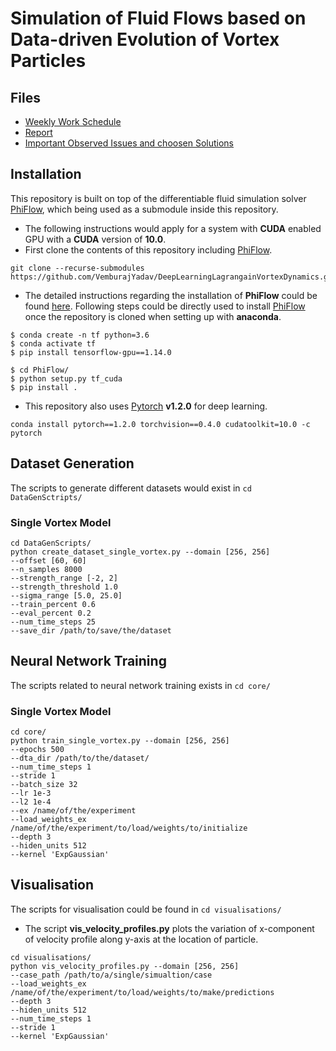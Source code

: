 # Simulation of Fluid Flows based on Data-driven Evolution of Vortex Particles

## Files 

- [Weekly Work Schedule](https://docs.google.com/spreadsheets/d/171NmDXxsqH2n5pfHbGNPH_iO45OriolQQLX5hPMuMYU/edit?usp=sharing)
- [Report](https://www.overleaf.com/4688964232sncxgbqgphzp)
- [Important Observed Issues and choosen Solutions](https://www.overleaf.com/read/vcjgdvstccmw)

## Installation

This repository is built on top of the differentiable fluid simulation solver [PhiFlow](https://github.com/tum-pbs/PhiFlow), which being used as a submodule inside this repository.
- The following instructions would apply for a system with **CUDA** enabled GPU with a **CUDA** version of **10.0**.  
- First clone the contents of this repository including [PhiFlow](https://github.com/tum-pbs/PhiFlow'). 
```
git clone --recurse-submodules https://github.com/VemburajYadav/DeepLearningLagrangainVortexDynamics.git
```
- The detailed instructions regarding the installation of **PhiFlow** could be found [here](https://github.com/tum-pbs/PhiFlow/blob/master/documentation/Installation_Instructions.md). Following steps could be directly used to install [PhiFlow](https://github.com/tum-pbs/PhiFlow') once the repository is cloned when setting up with **anaconda**.
```
$ conda create -n tf python=3.6
$ conda activate tf
$ pip install tensorflow-gpu==1.14.0

$ cd PhiFlow/
$ python setup.py tf_cuda
$ pip install .
``` 
- This repository also uses [Pytorch](https://pytorch.org/) **v1.2.0** for deep learning. 
```
conda install pytorch==1.2.0 torchvision==0.4.0 cudatoolkit=10.0 -c pytorch
```

## Dataset Generation
The scripts to generate different datasets would exist in `cd DataGenSctripts/`

### Single Vortex Model
```
cd DataGenScripts/
python create_dataset_single_vortex.py --domain [256, 256]
--offset [60, 60]
--n_samples 8000
--strength_range [-2, 2]
--strength_threshold 1.0
--sigma_range [5.0, 25.0]
--train_percent 0.6
--eval_percent 0.2
--num_time_steps 25 
--save_dir /path/to/save/the/dataset
```

## Neural Network Training
The scripts related to neural network training exists in `cd core/`

### Single Vortex Model
```
cd core/
python train_single_vortex.py --domain [256, 256]
--epochs 500
--dta_dir /path/to/the/dataset/
--num_time_steps 1 
--stride 1
--batch_size 32
--lr 1e-3
--l2 1e-4
--ex /name/of/the/experiment
--load_weights_ex /name/of/the/experiment/to/load/weights/to/initialize
--depth 3
--hiden_units 512
--kernel 'ExpGaussian'
```

## Visualisation

The scripts for visualisation could be found in `cd visualisations/`

- The script **vis_velocity_profiles.py** plots the variation of x-component of velocity profile along y-axis at the location of particle.
```
cd visualisations/
python vis_velocity_profiles.py --domain [256, 256]
--case_path /path/to/a/single/simualtion/case
--load_weights_ex /name/of/the/experiment/to/load/weights/to/make/predictions
--depth 3
--hiden_units 512
--num_time_steps 1 
--stride 1
--kernel 'ExpGaussian'
```
